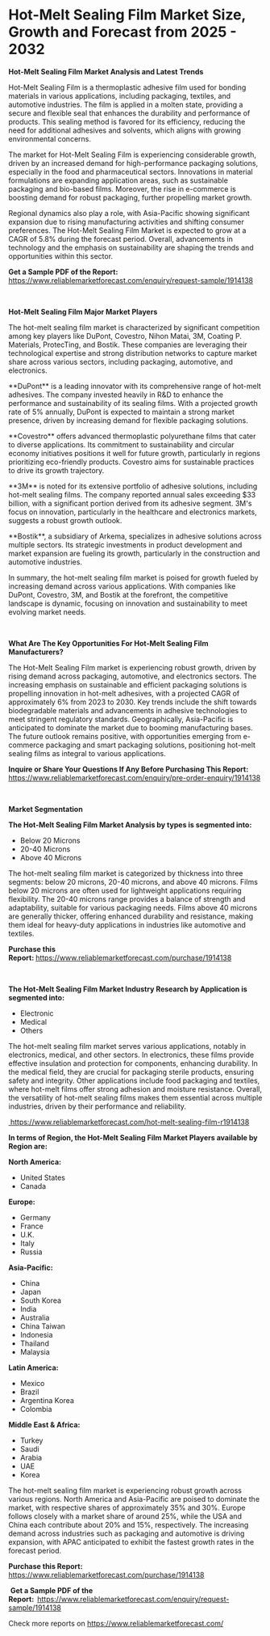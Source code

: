 <p><h1>Hot-Melt Sealing Film Market Size, Growth and Forecast from 2025 - 2032</h1></p><p><strong>Hot-Melt Sealing Film Market Analysis and Latest Trends</strong></p>
<p><p>Hot-Melt Sealing Film is a thermoplastic adhesive film used for bonding materials in various applications, including packaging, textiles, and automotive industries. The film is applied in a molten state, providing a secure and flexible seal that enhances the durability and performance of products. This sealing method is favored for its efficiency, reducing the need for additional adhesives and solvents, which aligns with growing environmental concerns.</p><p>The market for Hot-Melt Sealing Film is experiencing considerable growth, driven by an increased demand for high-performance packaging solutions, especially in the food and pharmaceutical sectors. Innovations in material formulations are expanding application areas, such as sustainable packaging and bio-based films. Moreover, the rise in e-commerce is boosting demand for robust packaging, further propelling market growth.</p><p>Regional dynamics also play a role, with Asia-Pacific showing significant expansion due to rising manufacturing activities and shifting consumer preferences. The Hot-Melt Sealing Film Market is expected to grow at a CAGR of 5.8% during the forecast period. Overall, advancements in technology and the emphasis on sustainability are shaping the trends and opportunities within this sector.</p></p>
<p><strong>Get a Sample PDF of the Report:&nbsp;</strong> <a href="https://www.reliablemarketforecast.com/enquiry/request-sample/1914138?utm_campaign=2195&utm_medium=2&utm_source=Github&utm_content=ia&utm_term=15022025&utm_id=hot-melt-sealing-film">https://www.reliablemarketforecast.com/enquiry/request-sample/1914138</a></p>
<p>&nbsp;</p>
<p><strong>Hot-Melt Sealing Film Major Market Players</strong></p>
<p><p>The hot-melt sealing film market is characterized by significant competition among key players like DuPont, Covestro, Nihon Matai, 3M, Coating P. Materials, ProtecTing, and Bostik. These companies are leveraging their technological expertise and strong distribution networks to capture market share across various sectors, including packaging, automotive, and electronics.</p><p>**DuPont** is a leading innovator with its comprehensive range of hot-melt adhesives. The company invested heavily in R&D to enhance the performance and sustainability of its sealing films. With a projected growth rate of 5% annually, DuPont is expected to maintain a strong market presence, driven by increasing demand for flexible packaging solutions.</p><p>**Covestro** offers advanced thermoplastic polyurethane films that cater to diverse applications. Its commitment to sustainability and circular economy initiatives positions it well for future growth, particularly in regions prioritizing eco-friendly products. Covestro aims for sustainable practices to drive its growth trajectory.</p><p>**3M** is noted for its extensive portfolio of adhesive solutions, including hot-melt sealing films. The company reported annual sales exceeding $33 billion, with a significant portion derived from its adhesive segment. 3M's focus on innovation, particularly in the healthcare and electronics markets, suggests a robust growth outlook.</p><p>**Bostik**, a subsidiary of Arkema, specializes in adhesive solutions across multiple sectors. Its strategic investments in product development and market expansion are fueling its growth, particularly in the construction and automotive industries.</p><p>In summary, the hot-melt sealing film market is poised for growth fueled by increasing demand across various applications. With companies like DuPont, Covestro, 3M, and Bostik at the forefront, the competitive landscape is dynamic, focusing on innovation and sustainability to meet evolving market needs.</p></p>
<p>&nbsp;</p>
<p><strong>What Are The Key Opportunities For Hot-Melt Sealing Film Manufacturers?</strong></p>
<p><p>The Hot-Melt Sealing Film market is experiencing robust growth, driven by rising demand across packaging, automotive, and electronics sectors. The increasing emphasis on sustainable and efficient packaging solutions is propelling innovation in hot-melt adhesives, with a projected CAGR of approximately 6% from 2023 to 2030. Key trends include the shift towards biodegradable materials and advancements in adhesive technologies to meet stringent regulatory standards. Geographically, Asia-Pacific is anticipated to dominate the market due to booming manufacturing bases. The future outlook remains positive, with opportunities emerging from e-commerce packaging and smart packaging solutions, positioning hot-melt sealing films as integral to various applications.</p></p>
<p><strong>Inquire or Share Your Questions If Any Before Purchasing This Report:</strong> <a href="https://www.reliablemarketforecast.com/enquiry/pre-order-enquiry/1914138?utm_campaign=2195&utm_medium=2&utm_source=Github&utm_content=ia&utm_term=15022025&utm_id=hot-melt-sealing-film">https://www.reliablemarketforecast.com/enquiry/pre-order-enquiry/1914138</a></p>
<p>&nbsp;</p>
<p><strong>Market Segmentation</strong></p>
<p><strong>The Hot-Melt Sealing Film Market Analysis by types is segmented into:</strong></p>
<p><ul><li>Below 20 Microns</li><li>20-40 Microns</li><li>Above 40 Microns</li></ul></p>
<p><p>The hot-melt sealing film market is categorized by thickness into three segments: below 20 microns, 20-40 microns, and above 40 microns. Films below 20 microns are often used for lightweight applications requiring flexibility. The 20-40 microns range provides a balance of strength and adaptability, suitable for various packaging needs. Films above 40 microns are generally thicker, offering enhanced durability and resistance, making them ideal for heavy-duty applications in industries like automotive and textiles.</p></p>
<p><strong>Purchase this Report:&nbsp;</strong><a href="https://www.reliablemarketforecast.com/purchase/1914138?utm_campaign=2195&utm_medium=2&utm_source=Github&utm_content=ia&utm_term=15022025&utm_id=hot-melt-sealing-film">https://www.reliablemarketforecast.com/purchase/1914138</a></p>
<p>&nbsp;</p>
<p><strong>The Hot-Melt Sealing Film Market Industry Research by Application is segmented into:</strong></p>
<p><ul><li>Electronic</li><li>Medical</li><li>Others</li></ul></p>
<p><p>The hot-melt sealing film market serves various applications, notably in electronics, medical, and other sectors. In electronics, these films provide effective insulation and protection for components, enhancing durability. In the medical field, they are crucial for packaging sterile products, ensuring safety and integrity. Other applications include food packaging and textiles, where hot-melt films offer strong adhesion and moisture resistance. Overall, the versatility of hot-melt sealing films makes them essential across multiple industries, driven by their performance and reliability.</p></p>
<p><a href="https://www.reliablemarketforecast.com/hot-melt-sealing-film-r1914138?utm_campaign=2195&utm_medium=2&utm_source=Github&utm_content=ia&utm_term=15022025&utm_id=hot-melt-sealing-film">&nbsp;https://www.reliablemarketforecast.com/hot-melt-sealing-film-r1914138</a></p>
<p><strong>In terms of Region, the Hot-Melt Sealing Film Market Players available by Region are:</strong></p>
<p>
    <p> <strong> North America: </strong>
        <ul>
            <li>United States</li>
            <li>Canada</li>
        </ul>
        </p> 
    <p> <strong> Europe: </strong>
        <ul>
            <li>Germany</li>
            <li>France</li>
            <li>U.K.</li>
            <li>Italy</li>
            <li>Russia</li>
        </ul>
        </p> 
    <p> <strong> Asia-Pacific: </strong>
        <ul>
            <li>China</li>
            <li>Japan</li>
            <li>South Korea</li>
            <li>India</li>
            <li>Australia</li>
            <li>China Taiwan</li>
            <li>Indonesia</li>
            <li>Thailand</li>
            <li>Malaysia</li>
        </ul>
        </p> 
    <p> <strong> Latin America: </strong>
        <ul>
            <li>Mexico</li>
            <li>Brazil</li>
            <li>Argentina Korea</li>
            <li>Colombia</li>
        </ul>
        </p> 
    <p> <strong> Middle East & Africa: </strong>
        <ul>
            <li>Turkey</li>
            <li>Saudi</li>
            <li>Arabia</li>
            <li>UAE</li>
            <li>Korea</li>
        </ul>
    </p>
    </p>
<p><p>The hot-melt sealing film market is experiencing robust growth across various regions. North America and Asia-Pacific are poised to dominate the market, with respective shares of approximately 35% and 30%. Europe follows closely with a market share of around 25%, while the USA and China each contribute about 20% and 15%, respectively. The increasing demand across industries such as packaging and automotive is driving expansion, with APAC anticipated to exhibit the fastest growth rates in the forecast period.</p></p>
<p><strong>Purchase this Report: </strong><a href="https://www.reliablemarketforecast.com/purchase/1914138?utm_campaign=2195&utm_medium=2&utm_source=Github&utm_content=ia&utm_term=15022025&utm_id=hot-melt-sealing-film">https://www.reliablemarketforecast.com/purchase/1914138</a></p>
<p>&nbsp;<strong>Get a Sample PDF of the Report:&nbsp;&nbsp;</strong><a href="https://www.reliablemarketforecast.com/enquiry/request-sample/1914138?utm_campaign=2195&utm_medium=2&utm_source=Github&utm_content=ia&utm_term=15022025&utm_id=hot-melt-sealing-film">https://www.reliablemarketforecast.com/enquiry/request-sample/1914138</a></p>
<p><strong></strong></p>
<p>Check more reports on <a href="https://www.reliablemarketforecast.com/?utm_campaign=2195&utm_medium=2&utm_source=Github&utm_content=ia&utm_term=15022025&utm_id=hot-melt-sealing-film">https://www.reliablemarketforecast.com/</a></p>